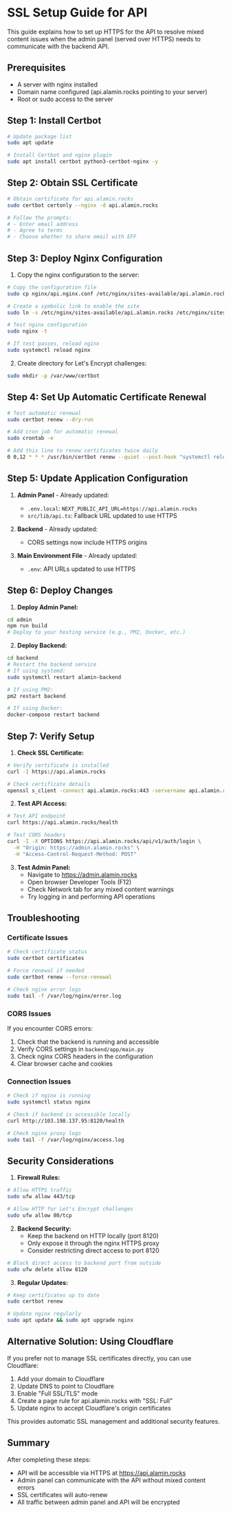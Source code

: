 # SSL Setup Guide for API

This guide explains how to set up HTTPS for the API to resolve mixed content issues when the admin panel (served over HTTPS) needs to communicate with the backend API.

## Prerequisites

- A server with nginx installed
- Domain name configured (api.alamin.rocks pointing to your server)
- Root or sudo access to the server

## Step 1: Install Certbot

```bash
# Update package list
sudo apt update

# Install Certbot and nginx plugin
sudo apt install certbot python3-certbot-nginx -y
```

## Step 2: Obtain SSL Certificate

```bash
# Obtain certificate for api.alamin.rocks
sudo certbot certonly --nginx -d api.alamin.rocks

# Follow the prompts:
# - Enter email address
# - Agree to terms
# - Choose whether to share email with EFF
```

## Step 3: Deploy Nginx Configuration

1. Copy the nginx configuration to the server:

```bash
# Copy the configuration file
sudo cp nginx/api.nginx.conf /etc/nginx/sites-available/api.alamin.rocks

# Create a symbolic link to enable the site
sudo ln -s /etc/nginx/sites-available/api.alamin.rocks /etc/nginx/sites-enabled/

# Test nginx configuration
sudo nginx -t

# If test passes, reload nginx
sudo systemctl reload nginx
```

2. Create directory for Let's Encrypt challenges:

```bash
sudo mkdir -p /var/www/certbot
```

## Step 4: Set Up Automatic Certificate Renewal

```bash
# Test automatic renewal
sudo certbot renew --dry-run

# Add cron job for automatic renewal
sudo crontab -e

# Add this line to renew certificates twice daily
0 0,12 * * * /usr/bin/certbot renew --quiet --post-hook "systemctl reload nginx"
```

## Step 5: Update Application Configuration

1. **Admin Panel** - Already updated:
   - `.env.local`: `NEXT_PUBLIC_API_URL=https://api.alamin.rocks`
   - `src/lib/api.ts`: Fallback URL updated to use HTTPS

2. **Backend** - Already updated:
   - CORS settings now include HTTPS origins

3. **Main Environment File** - Already updated:
   - `.env`: API URLs updated to use HTTPS

## Step 6: Deploy Changes

1. **Deploy Admin Panel:**

```bash
cd admin
npm run build
# Deploy to your hosting service (e.g., PM2, Docker, etc.)
```

2. **Deploy Backend:**

```bash
cd backend
# Restart the backend service
# If using systemd:
sudo systemctl restart alamin-backend

# If using PM2:
pm2 restart backend

# If using Docker:
docker-compose restart backend
```

## Step 7: Verify Setup

1. **Check SSL Certificate:**

```bash
# Verify certificate is installed
curl -I https://api.alamin.rocks

# Check certificate details
openssl s_client -connect api.alamin.rocks:443 -servername api.alamin.rocks
```

2. **Test API Access:**

```bash
# Test API endpoint
curl https://api.alamin.rocks/health

# Test CORS headers
curl -I -X OPTIONS https://api.alamin.rocks/api/v1/auth/login \
  -H "Origin: https://admin.alamin.rocks" \
  -H "Access-Control-Request-Method: POST"
```

3. **Test Admin Panel:**
   - Navigate to https://admin.alamin.rocks
   - Open browser Developer Tools (F12)
   - Check Network tab for any mixed content warnings
   - Try logging in and performing API operations

## Troubleshooting

### Certificate Issues

```bash
# Check certificate status
sudo certbot certificates

# Force renewal if needed
sudo certbot renew --force-renewal

# Check nginx error logs
sudo tail -f /var/log/nginx/error.log
```

### CORS Issues

If you encounter CORS errors:

1. Check that the backend is running and accessible
2. Verify CORS settings in `backend/app/main.py`
3. Check nginx CORS headers in the configuration
4. Clear browser cache and cookies

### Connection Issues

```bash
# Check if nginx is running
sudo systemctl status nginx

# Check if backend is accessible locally
curl http://103.198.137.95:8120/health

# Check nginx proxy logs
sudo tail -f /var/log/nginx/access.log
```

## Security Considerations

1. **Firewall Rules:**

```bash
# Allow HTTPS traffic
sudo ufw allow 443/tcp

# Allow HTTP for Let's Encrypt challenges
sudo ufw allow 80/tcp
```

2. **Backend Security:**
   - Keep the backend on HTTP locally (port 8120)
   - Only expose it through the nginx HTTPS proxy
   - Consider restricting direct access to port 8120

```bash
# Block direct access to backend port from outside
sudo ufw delete allow 8120
```

3. **Regular Updates:**

```bash
# Keep certificates up to date
sudo certbot renew

# Update nginx regularly
sudo apt update && sudo apt upgrade nginx
```

## Alternative Solution: Using Cloudflare

If you prefer not to manage SSL certificates directly, you can use Cloudflare:

1. Add your domain to Cloudflare
2. Update DNS to point to Cloudflare
3. Enable "Full SSL/TLS" mode
4. Create a page rule for api.alamin.rocks with "SSL: Full"
5. Update nginx to accept Cloudflare's origin certificates

This provides automatic SSL management and additional security features.

## Summary

After completing these steps:
- API will be accessible via HTTPS at https://api.alamin.rocks
- Admin panel can communicate with the API without mixed content errors
- SSL certificates will auto-renew
- All traffic between admin panel and API will be encrypted